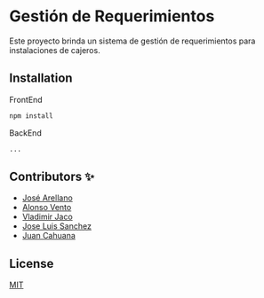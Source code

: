 # Gestión de Requerimientos

Este proyecto brinda un sistema de gestión de requerimientos para instalaciones de cajeros.

## Installation

FrontEnd

```bash
npm install
```

BackEnd

```bash
...
```

## Contributors ✨

* [José Arellano](https://github.com/jagarell)
* [Alonso Vento](https://github.com/AlonsoNeo)
* [Vladimir Jaco](https://github.com/vladymon)
* [Jose Luis Sanchez](https://github.com/jozze21net)
* [Juan Cahuana](https://github.com/jcahuana)

## License
[MIT](https://choosealicense.com/licenses/mit/)
